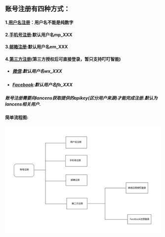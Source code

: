 ## 账号注册有四种方式：

#### 1.[用户名注册](/../zhang-hao-zhu-ce/yong-hu-ming-zhu-ce.html)：用户名不能是纯数字

#### 2.[手机号注册](/../zhang-hao-zhu-ce/shou-ji-hao-zhu-ce.html):默认用户名mp\_XXX

#### 3.[邮箱注册](/../zhang-hao-zhu-ce/you-xiang-zhu-ce.html):默认用户名em\_XXX

#### 4.[第三方注册](/../deng-lu-yu-tui-chu/zhang-hao-deng-lu/di-san-fang-deng-lu.html)\(第三方授权后可直接登录，暂只支持叮叮智能\)

* ##### [微信](/../deng-lu-yu-tui-chu/zhang-hao-deng-lu/di-san-fang-deng-lu/wei-xin-deng-lu.html):默认用户名wx\_XXX
* ##### [Facebook](/../deng-lu-yu-tui-chu/zhang-hao-deng-lu/di-san-fang-deng-lu/facebook.html):默认用户名fb\_XXX

##### 账号注册需要向lancens获取提供的apikey\(区分用户来源\)才能完成注册.默认为lancens相关用户.

#### 简单流程图:

![](/assets/zhuce.png)

